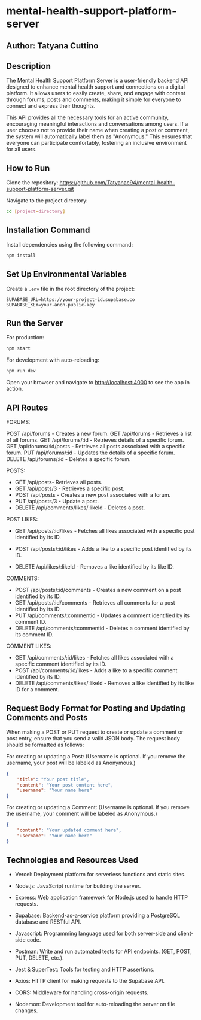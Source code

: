 # mental-health-support-platform-server

## Author: Tatyana Cuttino

## Description

The Mental Health Support Platform Server is a user-friendly backend API designed to enhance mental health support and connections on a digital platform. It allows users to easily create, share, and engage with content through forums, posts and comments, making it simple for everyone to connect and express their thoughts.

This API provides all the necessary tools for an active community, encouraging meaningful interactions and conversations among users. If a user chooses not to provide their name when creating a post or comment, the system will automatically label them as "Anonymous." This ensures that everyone can participate comfortably, fostering an inclusive environment for all users.

## How to Run

Clone the repository: <https://github.com/Tatyanac94/mental-health-support-platform-server.git>

Navigate to the project directory:

```bash
cd [project-directory]
```

## Installation Command

Install dependencies using the following command:

```bash
npm install
```

## Set Up Environmental Variables

Create a `.env` file in the root directory of the project:

```plaintext
SUPABASE_URL=https://your-project-id.supabase.co
SUPABASE_KEY=your-anon-public-key
```

## Run the Server

For production:

```bash
npm start
```

For development with auto-reloading:

```bash
npm run dev
```

Open your browser and navigate to <http://localhost:4000> to see the app in action.

## API Routes

FORUMS:

POST /api/forums - Creates a new forum.
GET /api/forums - Retrieves a list of all forums.
GET /api/forums/:id - Retrieves details of a specific forum.
GET /api/forums/:id/posts - Retrieves all posts associated with a specific forum.
PUT /api/forums/:id - Updates the details of a specific forum.
DELETE /api/forums/:id - Deletes a specific forum.

POSTS:

* GET /api/posts- Retrieves all posts.
* GET /api/posts/3 - Retrieves a specific post.
* POST /api/posts - Creates a new post associated with a forum.
* PUT /api/posts/3 - Update a post.
* DELETE /api/comments/likes/:likeId - Deletes a post.

POST LIKES:

* GET /api/posts/:id/likes - Fetches all likes associated with a specific post identified by its ID.
* POST /api/posts/:id/likes - Adds a like to a specific post identified by its ID.

* DELETE /api/likes/:likeId - Removes a like identified by its like ID.

COMMENTS:

* POST /api/posts/:id/comments - Creates a new comment on a post identified by its ID.
* GET /api/posts/:id/comments - Retrieves all comments for a post identified by its ID.
* PUT /api/comments/:commentid - Updates a comment identified by its comment ID.
* DELETE /api/comments/:commentid - Deletes a comment identified by its comment ID.

COMMENT LIKES:

* GET /api/comments/:id/likes - Fetches all likes associated with a specific comment identified by its ID.
* POST /api/comments/:id/likes - Adds a like to a specific comment identified by its ID.
* DELETE /api/comments/likes/:likeId - Removes a like identified by its like ID for a comment.

## Request Body Format for Posting and Updating Comments and Posts

When making a POST or PUT request to create or update a comment or post entry, ensure that you send a valid JSON body. The request body should be formatted as follows:

For creating or updating a Post:
(Username is optional. If you remove the username, your post will be labeled as Anonymous.)

```json
{
    "title": "Your post title",
    "content": "Your post content here",
    "username": "Your name here"
}
```

For creating or updating a Comment:
(Username is optional. If you remove the username, your comment will be labeled as Anonymous.)

```json
{
    "content": "Your updated comment here",
    "username": "Your name here"
}
```

## Technologies and Resources Used

* Vercel: Deployment platform for serverless functions and static sites.

* Node.js: JavaScript runtime for building the server.

* Express: Web application framework for Node.js used to handle HTTP requests.

* Supabase: Backend-as-a-service platform providing a PostgreSQL database and RESTful API.

* Javascript: Programming language used for both server-side and client-side code.

* Postman: Write and run automated tests for API endpoints. (GET, POST, PUT, DELETE, etc.).

* Jest & SuperTest: Tools for testing and HTTP assertions.

* Axios: HTTP client for making requests to the Supabase API.

* CORS: Middleware for handling cross-origin requests.

* Nodemon: Development tool for auto-reloading the server on file changes.
